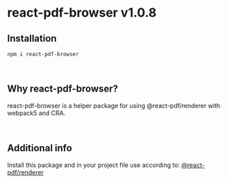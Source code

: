 # react-pdf-browser v1.0.8

## Installation

```
npm i react-pdf-browser
```

<br/>

## Why react-pdf-browser?

react-pdf-browser is a helper package for using @react-pdf/renderer with webpack5 and CRA.

<br/>

## Additional info

Install this package and in your project file use according to:
[@react-pdf/renderer](https://github.com/diegomura/react-pdf)
